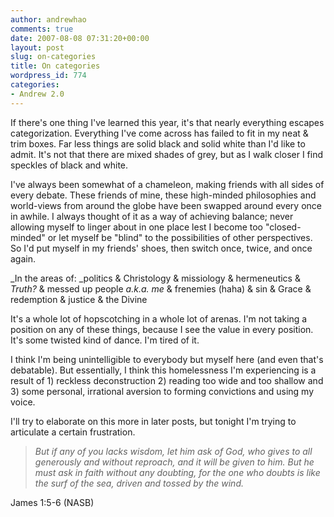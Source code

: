 ```yaml
---
author: andrewhao
comments: true
date: 2007-08-08 07:31:20+00:00
layout: post
slug: on-categories
title: On categories
wordpress_id: 774
categories:
- Andrew 2.0
---
```


If there's one thing I've learned this year, it's that nearly everything escapes categorization. Everything I've come across has failed to fit in my neat & trim boxes. Far less things are solid black and solid white than I'd like to admit. It's not that there are mixed shades of grey, but as I walk closer I find speckles of black and white.

I've always been somewhat of a chameleon, making friends with all sides of every debate. These friends of mine, these high-minded philosophies and world-views from around the globe have been swapped around every once in awhile. I always thought of it as a way of achieving balance; never allowing myself to linger about in one place lest I become too "closed-minded" or let myself be "blind" to the possibilities of other perspectives. So I'd put myself in my friends' shoes, then switch once, twice, and once again.

_In the areas of: _politics & Christology & missiology & hermeneutics & _Truth?_ & messed up people _a.k.a. me_ & frenemies (haha) & sin & Grace & redemption & justice & the Divine

It's a whole lot of hopscotching in a whole lot of arenas. I'm not taking a position on any of these things, because I see the value in every position. It's some twisted kind of dance. I'm tired of it.

I think I'm being unintelligible to everybody but myself here (and even that's debatable). But essentially, I think this homelessness I'm experiencing is a result of 1) reckless deconstruction 2) reading too wide and too shallow and 3) some personal, irrational aversion to forming convictions and using my voice.

I'll try to elaborate on this more in later posts, but tonight I'm trying to articulate a certain frustration.


> _But if any of you lacks wisdom, let him ask of God, who gives to all generously and without reproach, and it will be given to him. But he must ask in faith without any doubting, for the one who doubts is like the surf of the sea, driven and tossed by the wind._

James 1:5-6 (NASB)
